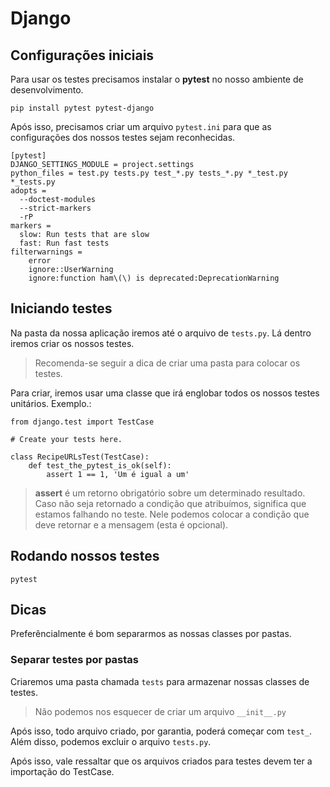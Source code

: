 # Django

## Configurações iniciais
Para usar os testes precisamos instalar o **pytest** no nosso ambiente de desenvolvimento.
```
pip install pytest pytest-django
```

Após isso, precisamos criar um arquivo `pytest.ini` para que as configurações dos nossos testes sejam reconhecidas. 
```
[pytest]
DJANGO_SETTINGS_MODULE = project.settings
python_files = test.py tests.py test_*.py tests_*.py *_test.py *_tests.py
adopts =
  --doctest-modules
  --strict-markers
  -rP
markers =
  slow: Run tests that are slow
  fast: Run fast tests
filterwarnings =
    error
    ignore::UserWarning
    ignore:function ham\(\) is deprecated:DeprecationWarning
```

## Iniciando testes
Na pasta da nossa aplicação iremos até o arquivo de `tests.py`. Lá dentro iremos criar os nossos testes.
> Recomenda-se seguir a dica de criar uma pasta para colocar os testes.

Para criar, iremos usar uma classe que irá englobar todos os nossos testes unitários.
Exemplo.:
```
from django.test import TestCase

# Create your tests here.

class RecipeURLsTest(TestCase):
    def test_the_pytest_is_ok(self):
        assert 1 == 1, 'Um é igual a um'
```

> **assert** é um retorno obrigatório sobre um determinado resultado. Caso não seja retornado a condição que atribuímos, significa que estamos falhando no teste. Nele podemos colocar a condição que deve retornar e a mensagem (esta é opcional).

## Rodando nossos testes
```
pytest
```

## Dicas
Preferêncialmente é bom separarmos as nossas classes por pastas.

### Separar testes por pastas
Criaremos uma pasta chamada `tests` para armazenar nossas classes de testes.
> Não podemos nos esquecer de criar um arquivo `__init__.py`

Após isso, todo arquivo criado, por garantia, poderá começar com `test_`. Além disso, podemos excluir o arquivo `tests.py`.

Após isso, vale ressaltar que os arquivos criados para testes devem ter a importação do TestCase.
